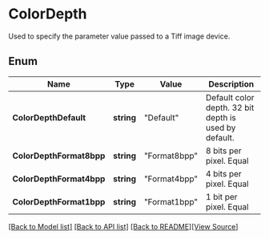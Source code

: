 # ColorDepth
Used to specify the parameter value passed to a Tiff image device.

## Enum
Name | Type | Value | Description
------------ | ------------- | ------------- | -------------
**ColorDepthDefault** | **string** | "Default" | Default color depth. 32 bit depth is used by default.
**ColorDepthFormat8bpp** | **string** | "Format8bpp" | 8 bits per pixel. Equal
**ColorDepthFormat4bpp** | **string** | "Format4bpp" | 4 bits per pixel. Equal
**ColorDepthFormat1bpp** | **string** | "Format1bpp" | 1 bit per pixel. Equal

[[Back to Model list]](../README.md#documentation-for-models) [[Back to API list]](../README.md#documentation-for-api-endpoints) [[Back to README]](../README.md)[[View Source]](../color_depth.go)


